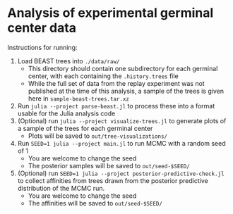 # Analysis of experimental germinal center data

Instructions for running:

1. Load BEAST trees into `./data/raw/`
	- This directory should contain one subdirectory for each germinal center, with each containing the `.history.trees` file
	- While the full set of data from the replay experiment was not published at the time of this analysis, a sample of the trees is given here in `sample-beast-trees.tar.xz`
2. Run `julia --project parse-beast.jl` to process these into a format usable for the Julia analysis code
3. (Optional) run `julia --project visualize-trees.jl` to generate plots of a sample of the trees for each germinal center
	- Plots will be saved to `out/tree-visualizations/`
4. Run `SEED=1 julia --project main.jl` to run MCMC with a random seed of 1
	- You are welcome to change the seed
	- The posterior samples will be saved to `out/seed-$SEED/`
5. (Optional) run `SEED=1 julia --project posterior-predictive-check.jl` to collect affinities from trees drawn from the posterior predictive distribution of the MCMC run.
	- You are welcome to change the seed
	- The affinities will be saved to `out/seed-$SEED/`